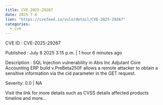 ```yaml
--- 
title: CVE-2025-29267
date: 2025-7-8
lien: "https://cvefeed.io/vuln/detail/CVE-2025-29267"
categories:
  - cve
---
```


CVE ID : CVE-2025-29267

Published :  July 8
2025
3:15 p.m. | 1 hour
6 minutes ago

Description : SQL Injection vulnerability in Abis
Inc Adjutant Core Accounting ERP build v.PreBeta250F allows a remote attacker to obtain a sensitive information via the cid parameter in the GET request.

Severity: 0.0 | NA

Visit the link for more details
such as CVSS details
affected products
timeline
and more...
